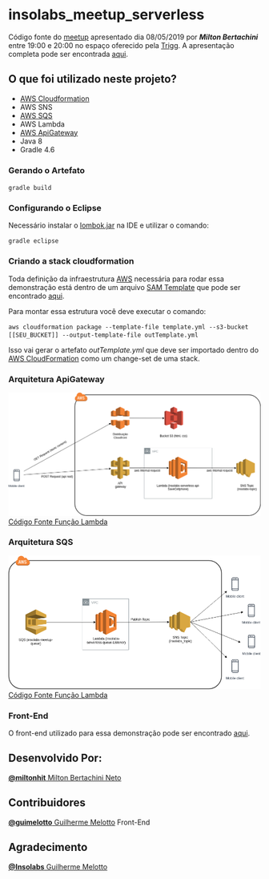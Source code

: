 # insolabs_meetup_serverless #
Código fonte do [meetup](https://www.meetup.com/pt-BR/Insolabs/events/261136589/) apresentado dia 08/05/2019 por ***Milton Bertachini*** entre 19:00 e 20:00 no espaço oferecido pela [Trigg](trigg.com.br). A apresentação completa pode ser encontrada [aqui](meetup/apresentacao_completa.pdf).

## O que foi utilizado neste projeto? 
- [AWS Cloudformation](#criando-a-stack-cloudformation)
- AWS SNS 
- [AWS SQS](#arquitetura-sqs)
- AWS Lambda 
- [AWS ApiGateway](#arquitetura-apigateway)
- Java 8 
- Gradle 4.6 

### Gerando o Artefato ###
```shell
gradle build
```

### Configurando o Eclipse ###
Necessário instalar o [lombok.jar](https://projectlombok.org) na IDE e utilizar o comando:
```shell
gradle eclipse
```

### Criando a stack cloudformation ###
Toda definição da infraestrutura [AWS](https://aws.amazon.com/pt/) necessária para rodar essa demonstração está dentro de um arquivo [SAM Template](https://docs.aws.amazon.com/serverless-application-model/latest/developerguide/serverless-sam-reference.html) que pode ser encontrado [aqui](template.yml).

Para montar essa estrutura você deve executar o comando:
```shell
aws cloudformation package --template-file template.yml --s3-bucket [[SEU_BUCKET]] --output-template-file outTemplate.yml
```
Isso vai gerar o artefato *outTemplate.yml* que deve ser importado dentro do [AWS CloudFormation](https://aws.amazon.com/pt/cloudformation/) como um change-set de uma stack.


### Arquitetura ApiGateway ###
![desenho da arquitetura utilizada para criação da API Gateway + Lambda](meetup/arquitetura_api.png)
[Código Fonte Função Lambda](/src/main/java/com/br/insolabs/serverless/handler/api/SaveCellphone.java)

### Arquitetura SQS ###
![desenho da arquitetura utilizada para criação da SQS + Lambda](meetup/arquitetura_sqs.png)
[Código Fonte Função Lambda](/src/main/java/com/br/insolabs/serverless/handler/queue/Listener.java)

### Front-End ###
O front-end utilizado para essa demonstração pode ser encontrado [aqui](meetup/frontend).

Desenvolvido Por:
------------
[**@miltonhit** Milton Bertachini Neto](https://github.com/miltonhit)

**Contribuidores**
------------
[**@guimelotto** Guilherme Melotto](https://github.com/guimelotto) Front-End

**Agradecimento**
------------
[**@Insolabs** Guilherme Melotto](https://github.com/insolabs)
